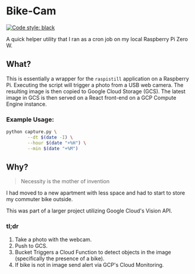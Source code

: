 # Bike-Cam
[![Code style: black](https://img.shields.io/badge/code%20style-black-000000.svg)](https://github.com/ambv/black)


A quick helper utility that I ran as a cron job on my local Raspberry Pi Zero W.


## What?

This is essentially a wrapper for the `raspistill` application on a Raspberry Pi. Executing the script will trigger a photo from 
a USB web camera.  The resulting image is then copied to Google Cloud Storage (GCS).  The latest image in GCS is then served on a React
front-end on a GCP Compute Engine instance. 


### Example Usage: 

```sh 
python capture.py \
        --dt $(date -I) \
        --hour $(date "+%H") \
        --min $(date "+%M")
```

## Why?

> Necessity is the mother of invention 

I had moved to a new apartment with less space and had to start to store my commuter bike outside. 

This was part of a larger project utilizing Google Cloud's Vision API.

### tl;dr
1) Take a photo with the webcam.
2) Push to GCS.
3) Bucket Triggers a Cloud Function to detect objects in the image (specifically the presence of a bike).
4) If bike is not in image send alert via GCP's Cloud Monitoring. 